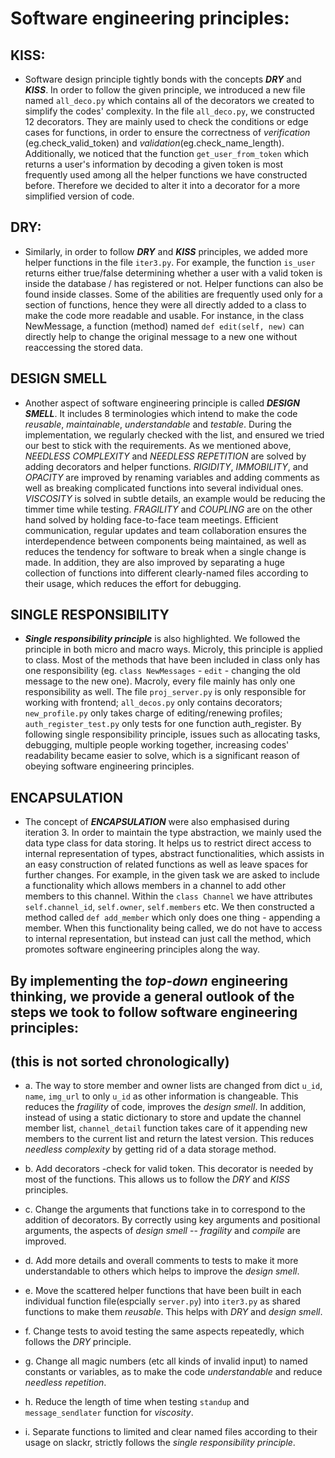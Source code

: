 # Software engineering principles:

## KISS:
- Software design principle tightly bonds with the concepts ***DRY*** and ***KISS***. In order to follow the given principle, we introduced a new file named `all_deco.py` which contains all of the decorators we created to simplify the codes' complexity. 
In the file `all_deco.py`, we constructed 12 decorators. They are mainly used to check the conditions or edge cases for functions, in order to ensure the correctness of *verification* (eg.check_valid_token) and *validation*(eg.check_name_length). Additionally,  we noticed that the function `get_user_from_token` which returns a user's information by decoding a given token is most frequently used among all the helper functions we have constructed before. Therefore we decided to alter it into a decorator for a more simplified version of code. 

## DRY:
- Similarly, in order to follow ***DRY*** and ***KISS*** principles, we added more helper functions in the file `iter3.py`. For example, the function `is_user` returns either true/false determining whether a user with a valid token is inside the database / has registered or not. Helper functions can also be found inside classes. Some of the abilities are frequently used only for a section of functions, hence they were all directly added to a class to make the code more readable and usable. For instance, in the class NewMessage, a function (method) named `def edit(self, new)` can directly help to change the original message to a new one without reaccessing the stored data.

## DESIGN SMELL
- Another aspect of software engineering principle is called ***DESIGN SMELL***. It includes 8 terminologies which intend to make the code *reusable*, *maintainable*, *understandable* and *testable*. During the implementation, we regularly checked with the list, and ensured we tried our best to stick with the requirements. As we mentioned above, *NEEDLESS COMPLEXITY* and *NEEDLESS REPETITION* are solved by adding decorators and helper functions. *RIGIDITY*, *IMMOBILITY*, and *OPACITY* are improved by renaming variables and adding comments as well as breaking complicated functions into several individual ones. *VISCOSITY* is solved in subtle details, an example would be reducing the timmer time while testing. *FRAGILITY* and *COUPLING* are on the other hand solved by holding face-to-face team meetings. Efficient communication, regular updates and team collaboration ensures the interdependence between components being maintained, as well as reduces the tendency for software to break when a single change is made. In addition, they are also improved by separating a huge collection of functions into different clearly-named files according to their usage, which reduces the effort for debugging. 

## SINGLE RESPONSIBILITY
- ***Single responsibility principle*** is also highlighted. We followed the principle in both micro and macro ways. Microly, this principle is applied to class.  Most of the methods that have been included in class only has one responsibility (eg. `class NewMessages` - `edit` - changing the old message to the new one). Macroly, every file mainly has only one responsibility as well. The file `proj_server.py` is only responsible for working with frontend; `all_decos.py` only contains decorators; `new_profile.py` only takes charge of editing/renewing profiles; `auth_register_test.py` only tests for one function auth_register. By following single responsibility principle, issues such as allocating tasks, debugging, multiple people working together, increasing codes' readability became easier to solve, which is a significant reason of obeying software engineering principles. 

## ENCAPSULATION
- The concept of ***ENCAPSULATION*** were also emphasised during iteration 3. In order to maintain the type abstraction, we mainly used the data type class for data storing.  It helps us to restrict direct access to internal representation of types, abstract functionalities, which assists in an easy construction of related functions as well as leave spaces for further changes. For example,  in the given task we are asked to include a functionality which allows members in a channel to add other members to this channel. Within the `class Channel` we have attributes `self.channel_id`, `self.owner`, `self.members` etc. We then  constructed a method called `def add_member` which only does one thing - appending a member. When this functionality being called, we do not have to access to internal representation, but instead can just call the method, which promotes software engineering principles along the way. 


## By implementing the ***top-down*** engineering thinking, we provide a general outlook of the steps we took to follow software engineering principles: 
## (this is not sorted chronologically)

- a.  The way to store member and owner lists are changed from dict `u_id`, `name`, `img_url` to only `u_id` as other information is changeable. This reduces the *fragility* of code, improves the *design smell*. In addition, instead of using a static dictionary to store and update the channel member list, `channel_detail` function takes care of it appending new members to the current list and return the latest version. This reduces *needless complexity* by getting rid of a data storage method. 

- b.  Add decorators -check for valid token. This decorator is needed by most of the functions. This allows us to follow the *DRY* and *KISS* principles.

- c.  Change the arguments that functions take in to correspond to the addition of decorators. By correctly using key arguments and positional arguments, the aspects of *design smell* -- *fragility* and *compile* are improved.

- d.  Add more details and overall comments to tests to make it more understandable to others which helps to improve the *design smell*.

- e.  Move the scattered helper functions that have been built in each individual function file(espcially `server.py`)  into `iter3.py` as shared functions to make them *reusable*. This helps with *DRY* and *design smell*.

- f.  Change tests to avoid testing the same aspects repeatedly, which follows the *DRY* principle.

- g.  Change all magic numbers (etc all kinds of invalid input) to named constants or variables, as to make the code *understandable* and reduce *needless repetition*.

- h.  Reduce the length of time when testing `standup` and `message_sendlater` function for *viscosity*.

- i.  Separate functions to limited and clear named files according to their usage on slackr, strictly follows the *single responsibility principle*.


